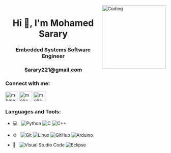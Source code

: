 <img align="right" alt="Coding" width="200" src="https://i.pinimg.com/originals/59/87/1c/59871c7fb4ca4d906e9ef1f4566cd378.gif">
<h1 align="center">Hi 👋, I'm Mohamed Sarary</h1>
<h3 align="center">Embedded Systems Software Engineer</h3>
<h3 align="center">Sarary221@gmail.com</h3>


<h3 align="left">Connect with me:</h3>
<p align="left">
<a href="https://twitter.com/mhmedsarary" target="blank"><img align="center" src="https://raw.githubusercontent.com/rahuldkjain/github-profile-readme-generator/master/src/images/icons/Social/twitter.svg" alt="mhmedsarary" height="30" width="40" /></a>
<a href="https://linkedin.com/in/mohamed-sarary" target="blank"><img align="center" src="https://raw.githubusercontent.com/rahuldkjain/github-profile-readme-generator/master/src/images/icons/Social/linked-in-alt.svg" alt="mohamed sarary" height="30" width="40" /></a>
<a href="https://fb.com/moodysarary" target="blank"><img align="center" src="https://raw.githubusercontent.com/rahuldkjain/github-profile-readme-generator/master/src/images/icons/Social/facebook.svg" alt="mohamed sarary" height="30" width="40" /></a>

<h3 align="left">Languages and Tools:</h3>

- 💻 &nbsp;
![Python](https://img.shields.io/badge/-Python-333333?style=flat&logo=python)
![C](https://img.shields.io/badge/-C-black?style=flat-square&logo=c)
![C++](https://img.shields.io/badge/-C++-333333?style=flat&logo=C%2B%2B&logoColor=00599C)

- ⚙️ &nbsp;
![Git](https://img.shields.io/badge/-Git-333333?style=flat&logo=git)
![Linux](https://img.shields.io/badge/-Linux-333333?style=flat&logo=Linux&logoColor=FCC624)
![GitHub](https://img.shields.io/badge/-GitHub-333333?style=flat&logo=github)
![Arduino](https://img.shields.io/badge/-arduino-333333?style=flat&logo=arduino)

- 🔧 &nbsp;
![Visual Studio Code](https://img.shields.io/badge/-Visual%20Studio%20Code-333333?style=flat&logo=visual-studio-code&logoColor=007ACC)
![Eclipse](https://img.shields.io/badge/-Eclipse-333333?style=flat&logo=eclipse-ide&logoColor=2C2255)
